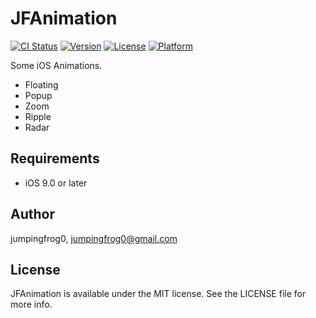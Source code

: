 # JFAnimation

[![CI Status](https://img.shields.io/travis/jumpingfrog0/JFAnimation.svg?style=flat)](https://travis-ci.org/jumpingfrog0/JFAnimation)
[![Version](https://img.shields.io/cocoapods/v/JFAnimation.svg?style=flat&colorB=blue)](https://cocoapods.org/pods/JFAnimation)
[![License](https://img.shields.io/cocoapods/l/JFAnimation.svg?style=flat)](https://cocoapods.org/pods/JFAnimation)
[![Platform](https://img.shields.io/cocoapods/p/JFAnimation.svg?style=flat)](https://cocoapods.org/pods/JFAnimation)

Some iOS Animations.

* Floating
* Popup
* Zoom
* Ripple
* Radar

## Requirements

* iOS 9.0 or later

## Author

jumpingfrog0, jumpingfrog0@gmail.com

## License

JFAnimation is available under the MIT license. See the LICENSE file for more info.
